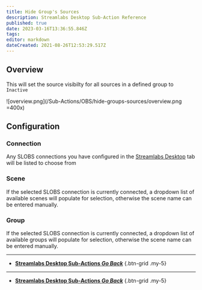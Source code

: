 ```yaml
---
title: Hide Group's Sources
description: Streamlabs Desktop Sub-Action Reference
published: true
date: 2023-03-16T13:36:55.846Z
tags: 
editor: markdown
dateCreated: 2021-08-26T12:53:29.517Z
---
```


## Overview
This will set the source visibilty for all sources in a defined group to `Inactive`

![overview.png](/Sub-Actions/OBS/hide-groups-sources/overview.png =400x)

## Configuration
### Connection
Any SLOBS connections you have configured in the [Streamlabs Desktop](/Broadcasters/StreamlabsDesktop) tab will be listed to choose from

### Scene
If the selected SLOBS connection is currently connected, a dropdown list of available scenes will populate for selection, otherwise the scene name can be entered manually.

### Group
If the selected SLOBS connection is currently connected, a dropdown list of available groups will populate for selection, otherwise the scene name can be entered manually.

---

- [<i class="mdi mdi-chevron-left"></i> **Streamlabs Desktop Sub-Actions *Go Back***](/Sub-Actions/Streamlabs-Desktop)
{.btn-grid .my-5}

---

- [<i class="mdi mdi-chevron-left"></i> **Streamlabs Desktop Sub-Actions *Go Back***](/Sub-Actions/Streamlabs-Desktop)
{.btn-grid .my-5}